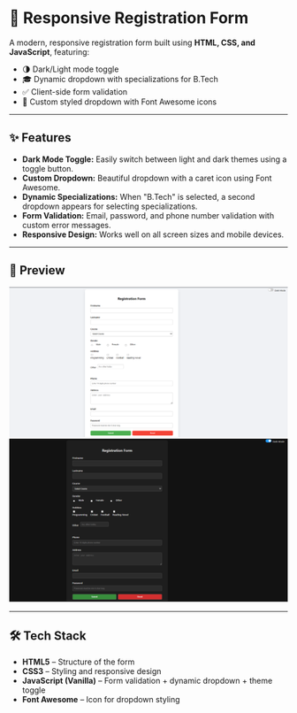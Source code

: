 # 📝 Responsive Registration Form

A modern, responsive registration form built using **HTML, CSS, and JavaScript**, featuring:

- 🌗 Dark/Light mode toggle
- 🎓 Dynamic dropdown with specializations for B.Tech
- ✅ Client-side form validation
- 🎨 Custom styled dropdown with Font Awesome icons

---

## ✨ Features

- **Dark Mode Toggle:** Easily switch between light and dark themes using a toggle button.
- **Custom Dropdown:** Beautiful dropdown with a caret icon using Font Awesome.
- **Dynamic Specializations:** When "B.Tech" is selected, a second dropdown appears for selecting specializations.
- **Form Validation:** Email, password, and phone number validation with custom error messages.
- **Responsive Design:** Works well on all screen sizes and mobile devices.

---

## 📸 Preview

![Registration Form Screenshot 1](preview.png)
![Registration Form Screenshot 2](preview1.png)

---

## 🛠️ Tech Stack

- **HTML5** – Structure of the form
- **CSS3** – Styling and responsive design
- **JavaScript (Vanilla)** – Form validation + dynamic dropdown + theme toggle
- **Font Awesome** – Icon for dropdown styling

